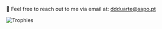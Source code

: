 📧 Feel free to reach out to me via email at: ddduarte@sapo.pt


![Trophies](https://github-profile-trophy.vercel.app/?username=your-username)
